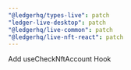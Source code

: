 ```yaml
---
"@ledgerhq/types-live": patch
"ledger-live-desktop": patch
"@ledgerhq/live-common": patch
"@ledgerhq/live-nft-react": patch
---
```


Add useCheckNftAccount Hook
